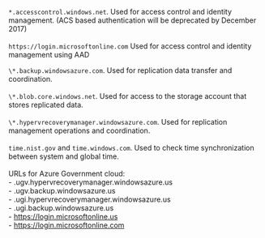 ``*.accesscontrol.windows.net``. Used for access control and identity management. (ACS based authentication will be deprecated by December 2017) <br/><br/>
``https://login.microsoftonline.com`` Used for access control and identity management using AAD

``\*.backup.windowsazure.com``. Used for replication data transfer and coordination. <br/><br/> ``\*.blob.core.windows.net``. Used for access to the storage account that stores replicated data.<br/><br/> ``\*.hypervrecoverymanager.windowsazure.com``. Used for replication management operations and coordination.<br/><br/>
``time.nist.gov`` and ``time.windows.com``. Used to check time synchronization between system and global time.
<br/><br/>
URLs for Azure Government cloud:<br/>- .ugv.hypervrecoverymanager.windowsazure.us<br/>- .ugv.backup.windowsazure.us<br/>- .ugi.hypervrecoverymanager.windowsazure.us<br/>- .ugi.backup.windowsazure.us<br/>-
https://login.microsoftonline.us<br/>-
https://login.microsoftonline.com<br/>

